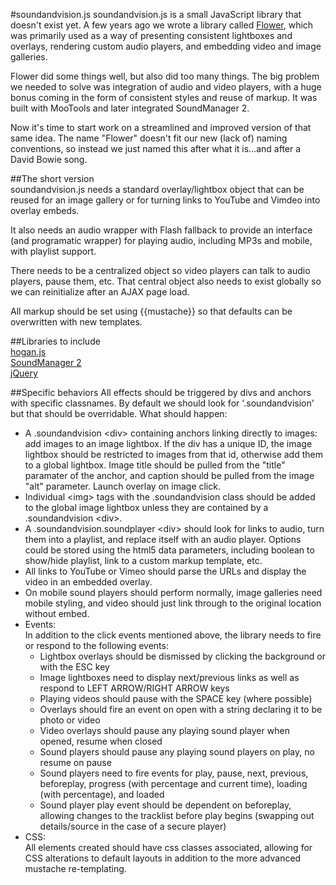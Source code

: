 #soundandvision.js
soundandvision.js is a small JavaScript library that doesn't exist yet. A few years ago we wrote a library called 
[Flower](http://cashmusic.org/tools/flower/), which was primarily used as a way of presenting consistent lightboxes 
and overlays, rendering custom audio players, and embedding video and image galleries. 
  
Flower did some things well, but also did too many things. The big problem we needed to solve was integration of 
audio and video players, with a huge bonus coming in the form of consistent styles and reuse of markup. It was built 
with MooTools and later integrated SoundManager 2. 
  
Now it's time to start work on a streamlined and improved version of that same idea. The name "Flower" doesn't fit 
our new (lack of) naming conventions, so instead we just named this after what it is...and after a David Bowie song. 
  
##The short version  
soundandvision.js needs a standard overlay/lightbox object that can be reused for an image gallery or for turning 
links to YouTube and Vimdeo into overlay embeds. 

It also needs an audio wrapper with Flash fallback to provide an interface (and programatic wrapper) for playing 
audio, including MP3s and mobile, with playlist support. 
  
There needs to be a centralized object so video players can talk to audio players, pause them, etc. That central 
object also needs to exist globally so we can reinitialize after an AJAX page load. 

All markup should be set using {{mustache}} so that defaults can be overwritten with new templates. 

##Libraries to include  
[hogan.js](http://twitter.github.com/hogan.js/)  
[SoundManager 2](http://www.schillmania.com/projects/soundmanager2/)  
[jQuery](http://jquery.com/)  
  
##Specific behaviors
All effects should be triggered by divs and anchors with specific classnames. By default we should look for 
'.soundandvision' but that should be overridable. What should happen:

 - A .soundandvision &lt;div&gt; containing anchors linking directly to images: add images to an image lightbox. If 
   the div has a unique ID, the image lightbox should be restricted to images from that id, otherwise add them to a 
   global lightbox. Image title should be pulled from the "title" paramater of the anchor, and caption should be 
   pulled from the image "alt" parameter. Launch overlay on image click.
 - Individual &lt;img&gt; tags with the .soundandvision class should be added to the global image lightbox unless 
   they are contained by a .soundandvision &lt;div&gt;.
 - A .soundandvision.soundplayer &lt;div&gt; should look for links to audio, turn them into a playlist, and replace 
   itself with an audio player. Options could be stored using the html5 data parameters, including boolean to 
   show/hide playlist, link to a custom markup template, etc. 
 - All links to YouTube or Vimeo should parse the URLs and display the video in an embedded overlay.
 - On mobile sound players should perform normally, image galleries need mobile styling, and video should just link 
   through to the original location without embed.
 - Events:<br />
   In addition to the click events mentioned above, the library needs to fire or respond to the following events:  
    - Lightbox overlays should be dismissed by clicking the background or with the ESC key
    - Image lightboxes need to display next/previous links as well as respond to LEFT ARROW/RIGHT ARROW keys
    - Playing videos should pause with the SPACE key (where possible)
    - Overlays should fire an event on open with a string declaring it to be photo or video
    - Video overlays should pause any playing sound player when opened, resume when closed
    - Sound players should pause any playing sound players on play, no resume on pause
    - Sound players need to fire events for play, pause, next, previous, beforeplay, 
      progress (with percentage and current time), loading (with percentage), and loaded
    - Sound player play event should be dependent on beforeplay, allowing changes to the tracklist before play
      begins (swapping out details/source in the case of a secure player)
 - CSS:<br />
   All elements created should have css classes associated, allowing for CSS alterations to default layouts in 
   addition to the more advanced mustache re-templating.
